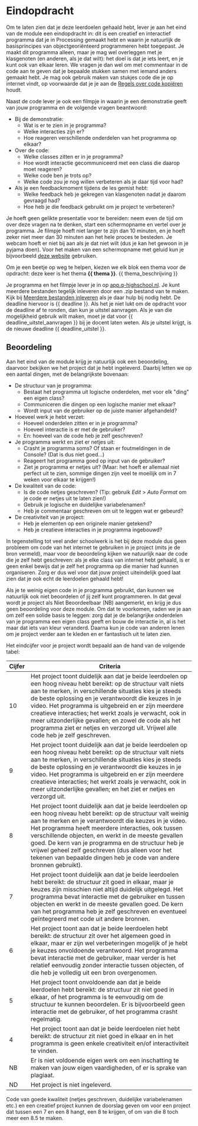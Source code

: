 # Eindopdracht

Om te laten zien dat je deze leerdoelen gehaald hebt, lever je aan het eind van de module een eindopdracht in: dit is een creatief en interactief programma dat je in Processing gemaakt hebt en waarin je natuurlijk de basisprincipes van objectgeoriënteerd programmeren hebt toegepast. Je maakt dit programma alleen, maar je mag wel overleggen met je klasgenoten (en anderen, als je dat wilt): het doel is dat je iets leert, en je kunt ook van elkaar leren. We vragen je dan wel om met commentaar in de code aan te geven dat je bepaalde stukken samen met iemand anders gemaakt hebt. Je mag ook gebruik maken van stukjes code die je op internet vindt, op voorwaarde dat je je aan de [Regels over code kopiëren](https://informatica.q-highschool.nl/informatie/code-stelen-van-het-internet-of-leerling) houdt. 

Naast de code lever je ook een filmpje in waarin je een demonstratie geeft van jouw programma en de volgende vragen beantwoord:

- Bij de demonstratie:
  - Wat is er te zien in je programma?
  - Welke interacties zijn er?
  - Hoe reageren verschillende onderdelen van het programma op elkaar?
- Over de code:
  - Welke classes zitten er in je programma?
  - Hoe wordt interactie gecommuniceerd met een class die daarop moet reageren?
  - Welke code ben je trots op?
  - Welke code zou je nog willen verbeteren als je daar tijd voor had?
- Als je een feedbackmoment tijdens de les gemist hebt:
  - Welke feedback heb je gekregen van klasgenoten nadat je daarom gevraagd had?
  - Hoe heb je die feedback gebruikt om je project te verbeteren?

Je hoeft geen gelikte presentatie voor te bereiden: neem even de tijd om over deze vragen na te denken, start een schermopname en vertel over je programma. Je filmpje hoeft niet langer te zijn dan 10 minuten, en je hoeft zeker niet meer dan 30 minuten aan het hele proces te besteden. Je webcam hoeft er niet bij aan als je dat niet wilt (dus je kan het gewoon in je pyjama doen). Voor het maken van een schermopname met geluid kun je bijvoorbeeld [deze website](https://online.hitpaw.com/online-screen-recorder.html) gebruiken.

Om je een beetje op weg te helpen, kiezen we elk blok een thema voor de opdracht: deze keer is het thema **{{ thema }}**. {{ thema_beschrijving }}

Je programma en het filmpje lever je in op [app.q-highschool.nl](https://app.q-highschool.nl). Je kunt meerdere bestanden tegelijk inleveren door een .zip bestand van te maken. Kijk bij [Meerdere bestanden inleveren](https://informatica.q-highschool.nl/informatie/meerdere-bestanden-inleveren) als je daar hulp bij nodig hebt. De deadline hiervoor is {{ deadline }}. Als het je niet lukt om de opdracht voor de deadline af te ronden, dan kun je uitstel aanvragen. Als je van die mogelijkheid gebruik wilt maken, moet je dat voor {{ deadline_uitstel_aanvragen }} bij je docent laten weten. Als je uitstel krijgt, is de nieuwe deadline {{ deadline_uitstel }}.

## Beoordeling

Aan het eind van de module krijg je natuurlijk ook een beoordeling, daarvoor bekijken we het project dat je hebt ingeleverd. Daarbij letten we op een aantal dingen, met de belangrijkste bovenaan:

- De structuur van je programma:
  - Bestaat het programma uit logische onderdelen, met voor elk "ding" een eigen class?
  - Communiceren die dingen op een logische manier met elkaar?
  - Wordt input van de gebruiker op de juiste manier afgehandeld?
- Hoeveel werk je hebt verzet:
  - Hoeveel onderdelen zitten er in je programma?
  - Hoeveel interactie is er met de gebruiker?
  - En: hoeveel van de code heb je zelf geschreven?
- Je programma werkt en ziet er netjes uit:
  - Crasht je programma soms? Of staan er foutmeldingen in de Console? (Dat is dus niet goed...)
  - Reageert het programma goed op input van de gebruiker?
  - Ziet je programma er netjes uit? (Maar: het hoeft er allemaal niet perfect uit te zien, sommige dingen zijn veel te moeilijk om in 7 weken voor elkaar te krijgen!)
- De kwaliteit van de code:
  - Is de code netjes geschreven? (Tip: gebruik *Edit* > *Auto Format* om je code er netjes uit te laten zien!)
  - Gebruik je logische en duidelijke variabelenamen?
  - Heb je commentaar geschreven om uit te leggen wat er gebeurd?
- De creativiteit van je project:
  - Heb je elementen op een originele manier getekend?
  - Heb je creatieve interacties in je programma ingebouwd?

In tegenstelling tot veel ander schoolwerk is het bij deze module dus geen probleem om code van het internet te gebruiken in je project (mits je de bron vermeld), maar voor de beoordeling kijken we natuurlijk naar de code die je zelf hebt geschreven: als je elke class van internet hebt gehaald, is er geen enkel bewijs dat je zelf het programma op die manier had kunnen organiseren. Zorg er dus wel voor dat jouw project uiteindelijk goed laat zien dat je ook echt de leerdoelen gehaald hebt!

Als je te weinig eigen code in je programma gebruikt, dan kunnen we natuurlijk ook niet beoordelen of jij zelf kunt programmeren. In dat geval wordt je project als Niet Beoordeelbaar (NB) aangemerkt, en krijg je dus geen beoordeling voor deze module. Om dat te voorkomen, raden we je aan om zelf een solide basis te leggen: zorg dat je de belangrijke onderdelen van je programma een eigen class geeft en bouw de interactie in, al is het maar dat iets van kleur veranderd. Daarna kun je code van anderen lenen om je project verder aan te kleden en er fantastisch uit te laten zien.

Het eindcijfer voor je project wordt bepaald aan de hand van de volgende tabel:

| Cijfer | Criteria                                                     |
| ------ | ------------------------------------------------------------ |
| 10     | Het project toont duidelijk aan dat je beide leerdoelen op een hoog niveau hebt bereikt: op de structuur valt niets aan te merken, in verschillende situaties kies je steeds de beste oplossing en je verantwoordt die keuzes in je video. Het programma is uitgebreid en er zijn meerdere creatieve interacties; het werkt zoals je verwacht, ook in meer uitzonderlijke gevallen; en zowel de code als het programma ziet er netjes en verzorgd uit. Vrijwel alle code heb je zelf geschreven. |
| 9      | Het project toont duidelijk aan dat je beide leerdoelen op een hoog niveau hebt bereikt: op de structuur valt niets aan te merken, in verschillende situaties kies je steeds de beste oplossing en je verantwoordt die keuzes in je video. Het programma is uitgebreid en er zijn meerdere creatieve interacties; het werkt zoals je verwacht, ook in meer uitzonderlijke gevallen; en het ziet er netjes en verzorgd uit. |
| 8      | Het project toont duidelijk aan dat je beide leerdoelen op een hoog niveau hebt bereikt: op de structuur valt weinig aan te merken en je verantwoordt die keuzes in je video. Het programma heeft meerdere interacties, ook tussen verschillende objecten, en werkt in de meeste gevallen goed. De kern van je programma en de structuur heb je vrijwel geheel zelf geschreven (dus alleen voor het tekenen van bepaalde dingen heb je code van andere bronnen gebruikt). |
| 7      | Het project toont duidelijk aan dat je beide leerdoelen hebt bereikt: de structuur zit goed in elkaar, maar je keuzes zijn misschien niet altijd duidelijk uitgelegd. Het programma bevat interactie met de gebruiker en tussen objecten en werkt in de meeste gevallen goed. De kern van het programma heb je zelf geschreven en eventueel geïntegreerd met code uit andere bronnen. |
| 6      | Het project toont aan dat je beide leerdoelen hebt bereikt: de structuur zit over het algemeen goed in elkaar, maar er zijn wel verbeteringen mogelijk of je hebt je keuzes onvoldoende verantwoord. Het programma bevat interactie met de gebruiker, maar verder is het relatief eenvoudig zonder interactie tussen objecten, of die heb je volledig uit een bron overgenomen. |
| 5      | Het project toont onvoldoende aan dat je beide leerdoelen hebt bereikt: de structuur zit niet goed in elkaar, of het programma is te eenvoudig om de structuur te kunnen beoordelen. Er is bijvoorbeeld geen interactie met de gebruiker, of het programma crasht regelmatig. |
| 4      | Het project toont aan dat je beide leerdoelen niet hebt bereikt: de structuur zit niet goed in elkaar en in het programma is geen enkele creativiteit en/of interactiviteit te vinden. |
| NB     | Er is niet voldoende eigen werk om een inschatting te maken van jouw eigen vaardigheden, of er is sprake van plagiaat. |
| ND     | Het project is niet ingeleverd.                              |

Code van goede kwaliteit (netjes geschreven, duidelijke variabelenamen etc.) en een creatief project kunnen de doorslag geven om voor een project dat tussen een 7 en een 8 hangt, een 8 te krijgen, of om van die 8 toch meer een 8.5 te maken.
